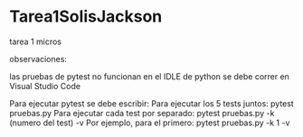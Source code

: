 # Tarea1SolisJackson
tarea 1 micros

observaciones:

las pruebas de pytest no funcionan en el IDLE de python 
se debe correr en Visual Studio Code

Para ejecutar pytest se debe escribir:
Para ejecutar los 5 tests juntos: pytest pruebas.py 
Para ejecutar cada test por separado: pytest pruebas.py -k (numero del test) -v
Por ejemplo, para el primero: pytest pruebas.py -k 1 -v